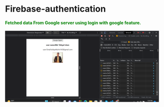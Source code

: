 # Firebase-authentication

<h4 style="color:green">Fetched data From Google server using login with google feature.</h4>

![This is an image](https://github.com/YEL-59/Firebase-authentication/blob/main/Screenshot%202023-02-07%20132610.png)
